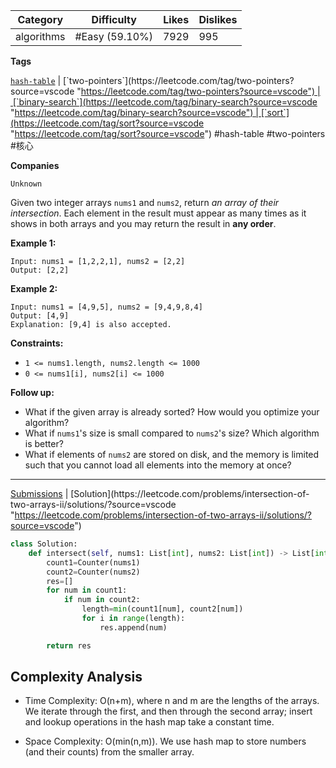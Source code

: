 | Category   | Difficulty     | Likes | Dislikes |
| ---------- | -------------- | ----- | -------- |
| algorithms | #Easy (59.10%) | 7929  | 995      |

**Tags**

[`hash-table`](https://leetcode.com/tag/hash-table?source=vscode "https://leetcode.com/tag/hash-table?source=vscode") | [`two-pointers`](https://leetcode.com/tag/two-pointers?source=vscode "https://leetcode.com/tag/two-pointers?source=vscode") | [`binary-search`](https://leetcode.com/tag/binary-search?source=vscode "https://leetcode.com/tag/binary-search?source=vscode") | [`sort`](https://leetcode.com/tag/sort?source=vscode "https://leetcode.com/tag/sort?source=vscode") #hash-table #two-pointers #核心 

**Companies**

`Unknown`

Given two integer arrays `nums1` and `nums2`, return _an array of their intersection_. Each element in the result must appear as many times as it shows in both arrays and you may return the result in **any order**.

**Example 1:**

```
Input: nums1 = [1,2,2,1], nums2 = [2,2]
Output: [2,2]
```

**Example 2:**

```
Input: nums1 = [4,9,5], nums2 = [9,4,9,8,4]
Output: [4,9]
Explanation: [9,4] is also accepted.
```

**Constraints:**

- `1 <= nums1.length, nums2.length <= 1000`
- `0 <= nums1[i], nums2[i] <= 1000`

**Follow up:**

- What if the given array is already sorted? How would you optimize your algorithm?
- What if `nums1`'s size is small compared to `nums2`'s size? Which algorithm is better?
- What if elements of `nums2` are stored on disk, and the memory is limited such that you cannot load all elements into the memory at once?

---

[Submissions](https://leetcode.com/problems/intersection-of-two-arrays-ii/submissions/?source=vscode "https://leetcode.com/problems/intersection-of-two-arrays-ii/submissions/?source=vscode") | [Solution](https://leetcode.com/problems/intersection-of-two-arrays-ii/solutions/?source=vscode "https://leetcode.com/problems/intersection-of-two-arrays-ii/solutions/?source=vscode")

```python
class Solution:
    def intersect(self, nums1: List[int], nums2: List[int]) -> List[int]:
        count1=Counter(nums1)
        count2=Counter(nums2)
        res=[]
        for num in count1:
            if num in count2:
                length=min(count1[num], count2[num])
                for i in range(length):
                    res.append(num)

        return res
```

## **Complexity Analysis**

- Time Complexity: O(n+m), where n and m are the lengths of the arrays. We iterate through the first, and then through the second array; insert and lookup operations in the hash map take a constant time.
    
- Space Complexity: O(min(n,m)). We use hash map to store numbers (and their counts) from the smaller array.